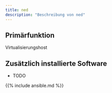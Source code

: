 ```yaml
---
title: ned
description: "Beschreibung von ned"
---
```


## Primärfunktion

Virtualisierungshost

## Zusätzlich installierte Software

* TODO

{{% include ansible.md %}}
